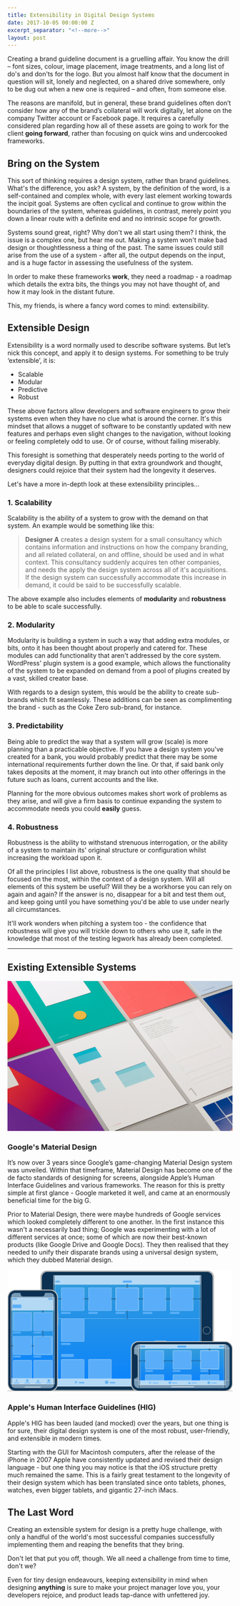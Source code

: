 ```yaml
---
title: Extensibility in Digital Design Systems
date: 2017-10-05 00:00:00 Z
excerpt_separator: "<!--more-->"
layout: post
---
```


Creating a brand guideline document is a gruelling affair. You know the drill – font sizes, colour, image placement, image treatments, and a long list of do's and don'ts for the logo. But you almost half know that the document in question will sit, lonely and neglected, on a shared drive somewhere, only to be dug out when a new one is required – and often, from someone else.

The reasons are manifold, but in general, these brand guidelines often don’t consider how any of the brand’s collateral will work digitally, let alone on the company Twitter account or Facebook page. It requires a carefully considered plan regarding how all of these assets are going to work for the client **going forward**, rather than focusing on quick wins and undercooked frameworks.

## Bring on the System

This sort of thinking requires a design system, rather than brand guidelines. What's the difference, you ask? A system, by the definition of the word, is a self-contained and complex whole, with every last element working towards the incipit goal. Systems are often cyclical and continue to grow within the boundaries of the system, whereas guidelines, in contrast, merely point you down a linear route with a definite end and no intrinsic scope for growth.  

Systems sound great, right? Why don't we all start using them? I think, the issue is a complex one, but hear me out. Making a system won't make bad design or thoughtlessness a thing of the past. The same issues could still arise from the use of a system - after all, the output depends on the input, and is a huge factor in assessing the usefulness of the system.

In order to make these frameworks **work**, they need a roadmap - a roadmap which details the extra bits, the things you may not have thought of, and how it may look in the distant future.

This, my friends, is where a fancy word comes to mind: extensibility.

## Extensible Design

Extensibility is a word normally used to describe software systems. But let’s nick this concept, and apply it to design systems. For something to be truly ‘extensible’, it is:

- Scalable
- Modular
- Predictive
- Robust

These above factors allow developers and software engineers to grow their systems even when they have no clue what is around the corner. It's this mindset that allows a nugget of software to be constantly updated with new features and perhaps even slight changes to the navigation, without looking or feeling completely odd to use. Or of course, without failing miserably.

This foresight is something that desperately needs porting to the world of everyday digital design. By putting in that extra groundwork and thought, designers could rejoice that their system had the longevity it deserves.

Let's have a more in-depth look at these extensibility principles...

### 1. Scalability

Scalability is the ability of a system to grow with the demand on that system. An example would be something like this:

> **Designer A** creates a design system for a small consultancy which contains information and instructions on how the company branding, and all related collateral, on and offline, should be used and in what context. This consultancy suddenly acquires ten other companies, and needs the apply the design system across all of it's acquisitions. If the design system can successfully accommodate this increase in demand, it could be said to be successfully scalable.

The above example also includes elements of **modularity** and **robustness** to be able to scale successfully.

### 2. Modularity

Modularity is building a system in such a way that adding extra modules, or bits, onto it has been thought about properly and catered for. These modules can add functionality that aren't addressed by the core system. WordPress' plugin system is a good example, which allows the functionality of the system to be expanded on demand from a pool of plugins created by a vast, skilled creator base.

With regards to a design system, this would be the ability to create sub-brands which fit seamlessly. These additions can be seen as complimenting the brand - such as the Coke Zero sub-brand, for instance.

### 3. Predictability

Being able to predict the way that a system will grow (scale) is more planning than a practicable objective. If you have a design system you've created for a bank, you would probably predict that there may be some international requirements further down the line. Or that, if said bank only takes deposits at the moment, it may branch out into other offerings in the future such as loans, current accounts and the like.

Planning for the more obvious outcomes makes short work of problems as they arise, and will give a firm basis to continue expanding the system to accommodate needs you could **easily** guess.

### 4. Robustness

Robustness is the ability to withstand strenuous interrogation, or the ability of a system to maintain its' original structure or configuration whilst increasing the workload upon it.

Of all the principles I list above, robustness is the one quality that should be focused on the most, within the context of a design system. Will all elements of this system be useful? Will they be a workhorse you can rely on again and again? If the answer is no, disappear for a bit and test them out, and keep going until you have something you'd be able to use under nearly all circumstances.

It'll work wonders when pitching a system too - the confidence that robustness will give you will trickle down to others who use it, safe in the knowledge that most of the testing legwork has already been completed.

***

## Existing Extensible Systems

![Google's Material Design](/assets/img/blog-img/extensibility_material.jpg)

### Google's Material Design

It’s now over 3 years since Google’s game-changing Material Design system was unveiled. Within that timeframe, Material Design has become one of the de facto standards of designing for screens, alongside Apple’s Human Interface Guidelines and various frameworks. The reason for this is pretty simple at first glance - Google marketed it well, and came at an enormously beneficial time for the big G.

Prior to Material Design, there were maybe hundreds of Google services which looked completely different to one another. In the first instance this wasn't a necessarily bad thing; Google was experimenting with a lot of different services at once; some of which are now their best-known products (like Google Drive and Google Docs). They then realised that they needed to unify their disparate brands using a universal design system, which they dubbed Material design.  

![Apple's Human Interface Guidelines](/assets/img/blog-img/extensibility_hig.svg)

### Apple's Human Interface Guidelines (HIG)

Apple's HIG has been lauded (and mocked) over the years, but one thing is for sure, their digital design system is one of the most robust, user-friendly, and extensible in modern times.

Starting with the GUI for Macintosh computers, after the release of the iPhone in 2007 Apple have consistently updated and revised their design language - but one thing you may notice is that the iOS structure pretty much remained the same. This is a fairly great testament to the longevity of their design system which has been translated since onto tablets, phones, watches, even bigger tablets, and gigantic 27-inch iMacs.

## The Last Word

Creating an extensible system for design is a pretty huge challenge, with only a handful of the world's most successful companies successfully implementing them and reaping the benefits that they bring.

Don't let that put you off, though. We all need a challenge from time to time, don't we?

Even for tiny design endeavours, keeping extensibility in mind when designing **anything** is sure to make your project manager love you, your developers rejoice, and product leads tap-dance with unfettered joy.
